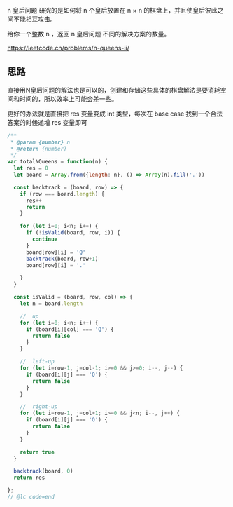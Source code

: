 n 皇后问题 研究的是如何将 n 个皇后放置在 n × n 的棋盘上，并且使皇后彼此之间不能相互攻击。

给你一个整数 n ，返回 n 皇后问题 不同的解决方案的数量。

https://leetcode.cn/problems/n-queens-ii/

## 思路
直接用N皇后问题的解法也是可以的，创建和存储这些具体的棋盘解法是要消耗空间和时间的，所以效率上可能会差一些。

更好的办法就是直接把 res 变量变成 int 类型，每次在 base case 找到一个合法答案的时候递增 res 变量即可


```js
/**
 * @param {number} n
 * @return {number}
 */
var totalNQueens = function(n) {
  let res = 0
  let board = Array.from({length: n}, () => Array(n).fill('.'))

  const backtrack = (board, row) => {
    if (row === board.length) {
      res++
      return 
    }

    for (let i=0; i<n; i++) {
      if (!isValid(board, row, i)) {
        continue
      }
      board[row][i] = 'Q'
      backtrack(board, row+1)
      board[row][i] = '.'

    }
  }

  const isValid = (board, row, col) => {
    let n = board.length

    //  up
    for (let i=0; i<n; i++) {
      if (board[i][col] === 'Q') {
        return false
      }
    }

    //  left-up
    for (let i=row-1, j=col-1; i>=0 && j>=0; i--, j--) {
      if (board[i][j] === 'Q') {
        return false
      }
    }

    //  right-up
    for (let i=row-1, j=col+1; i>=0 && j<n; i--, j++) {
      if (board[i][j] === 'Q') {
        return false
      }
    }

    return true
  }

  backtrack(board, 0)
  return res

};
// @lc code=end


```